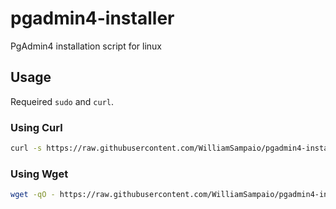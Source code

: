 # pgadmin4-installer

PgAdmin4 installation script for linux

## Usage

Requeired `sudo` and `curl`.

### Using Curl

````bash
curl -s https://raw.githubusercontent.com/WilliamSampaio/pgadmin4-installer/master/install.sh | bash
````

### Using Wget

````bash
wget -qO - https://raw.githubusercontent.com/WilliamSampaio/pgadmin4-installer/master/install.sh | bash
````
